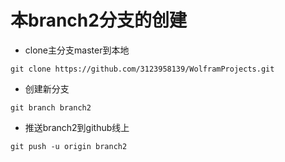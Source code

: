 # 本branch2分支的创建

- clone主分支master到本地

~~~
git clone https://github.com/3123958139/WolframProjects.git
~~~

- 创建新分支

~~~
git branch branch2
~~~

- 推送branch2到github线上

~~~
git push -u origin branch2
~~~

